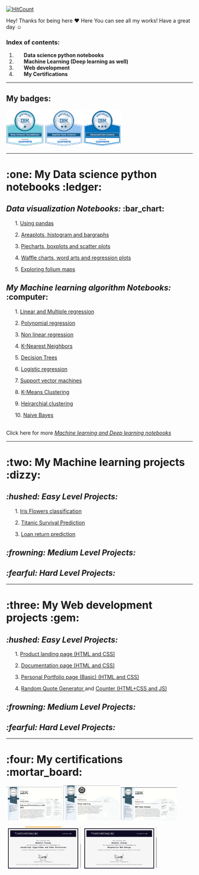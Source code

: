 [![HitCount](http://hits.dwyl.com/shashilsravan/MyProjects.svg)](http://hits.dwyl.com/shashilsravan/MyProjects)

Hey! Thanks for being here :heart: Here You can see all my works! Have a great day :relaxed:

### Index of contents: 
1. <ol><b> Data science python notebooks </b> </ol>
2. <ol><b> Machine Learning (Deep learning as well) </b> </ol>
3. <ol><b> Web development </b> </ol>
4. <ol><b> My Certifications </b> </ol>

<hr>

## My badges:

  <p float="left">
  <img src="images/1.png" height="20%" width="20%" />
  <img src="images/2.png" height="20%" width="20%" /> 
  <img src="images/3.png" height="20%" width="20%" /> 
</p>
<hr>
  <b> <h1> :one: My Data science python notebooks :ledger: </h1> </b>
<section id="Notes">
  <h2><em> Data visualization Notebooks: </em> :bar_chart: </h2>
  <ol>1. <a href="https://github.com/shashilsravan/Machine-learning/blob/master/1.%20Using%20NBA_API%20%26%20Pandas%20intro.ipynb"> Using pandas </a></ol>
  <ol>2. <a href="https://github.com/shashilsravan/Machine-learning/blob/master/10.%20Areaplots%2C%20Histograms%20and%20bargraphs%20visualization.ipynb"> Areaplots, histogram and bargraphs </a></ol>
  <ol>3. <a href="https://github.com/shashilsravan/Machine-learning/blob/master/11.%20Pie%20charts%2C%20Box%20plots%20and%20Scatter%20plots%2C%20Bubble%20plots%20visualization.ipynb"> Piecharts, boxplots and scatter plots </a></ol>
  <ol>4. <a href="https://github.com/shashilsravan/Machine-learning/blob/master/12.%20Visualizing%20Waffle%20charts%2C%20Word%20charts%2C%20regression%20plots.ipynb"> Waffle charts, word arts and regression plots </a></ol>
  <ol>5. <a href="https://github.com/shashilsravan/Machine-learning/blob/master/13.%20Exploring%20folium%20maps.ipynb"> Exploring folium maps </a></ol>
  
  <h2><em> My Machine learning algorithm Notebooks: </em> :computer: </h2>
  <ol> 1. <a href="https://github.com/shashilsravan/Machine-learning/blob/master/15.%20Simple%20Linear%20and%20Multi-Linear%20regression.ipynb"> Linear and Multiple regression </a>  </ol>
  <ol> 2. <a href="https://github.com/shashilsravan/Machine-learning/blob/master/16.%20Polynomial%20Regression.ipynb"> Polynomial regression </a> </ol> 
  <ol> 3. <a href="https://github.com/shashilsravan/Machine-learning/blob/master/17.%20Non-linear%20regression.ipynb"> Non linear regression </a> </ol> 
  <ol> 4. <a href="https://github.com/shashilsravan/Machine-learning/blob/master/18.%20K-Nearest-Neighbors.ipynb"> K-Nearest Neighbors </a> </ol>
  <ol> 5. <a href="https://github.com/shashilsravan/Machine-learning/blob/master/19.%20Decision%20Trees.ipynb"> Decision Trees </a> </ol>
  <ol> 6. <a href="https://github.com/shashilsravan/Machine-learning/blob/master/20.%20Logistic%20regression.ipynb"> Logistic regression </a> </ol>
  <ol> 7. <a href="https://github.com/shashilsravan/Machine-learning/blob/master/21.%20Support%20vector%20machines.ipynb"> Support vector machines </a> </ol>
  <ol> 8. <a href="https://github.com/shashilsravan/Machine-learning/blob/master/22.%20K-Means.ipynb"> K-Means Clustering </a> </ol>
  <ol> 9. <a href="https://github.com/shashilsravan/Machine-learning/blob/master/23.%20Hierarchical%20Clustering.ipynb"> Heirarchial clustering </a> </ol>
  <ol> 10. <a href="https://github.com/shashilsravan/Machine-learning/blob/master/All%20with%20ML/005%20Naive%20Bayes.ipynb"> Naive Bayes </a> </ol>
  <br>
  Click here for more <a href="https://github.com/shashilsravan/Machine-learning/tree/master/All%20with%20ML"> <em> Machine learning and Deep learning notebooks </em> </a>
</section>

<hr>
<b><h1> :two: My Machine learning projects :dizzy: </h1> </b>
<section id="ML">
  <h2><em> :hushed: Easy Level Projects: </em></h2>
  <ol>1. <a href="https://github.com/shashilsravan/Machine-learning/blob/master/Data%20sceince/2.%20Keras%20-%20Iris%20dataset.ipynb"> Iris Flowers classification </a> </ol>
  <ol>2. <a href="https://github.com/shashilsravan/Machine-learning/blob/master/Data%20sceince/4.%20Titanic%20survival%20prediction.ipynb"> Titanic Survival Prediction </a> </ol>
  <ol>3. <a href="https://github.com/shashilsravan/Machine-learning/blob/master/Data%20sceince/5.%20Loan%20prediction.ipynb"> Loan return prediction </a></ol>
  <h2><em> :frowning: Medium Level Projects: </em></h2>
  <h2><em> :fearful: Hard Level Projects: </em></h2>
</section>

<hr>
<b><h1> :three: My Web development projects :gem: </h1> </b>
<section id="Web">
  <h2><em> :hushed: Easy Level Projects: </em></h2>
  <ol> 1. <a href="https://github.com/shashilsravan/ProductLandingPage"> Product landing page (HTML and CSS) </a> </ol>
  <ol> 2. <a href="https://github.com/shashilsravan/DocumentationPage"> Documentation page (HTML and CSS) </a> </ol>
  <ol> 3. <a href="https://github.com/shashilsravan/Portfolio"> Personal Portfolio page (Basic) (HTML and CSS) </a> </ol>
  <ol> 4. <a href="https://github.com/shashilsravan/randomQuote"> Random Quote Generator </a> and <a href="https://github.com/shashilsravan/Counter"> Counter (HTML+CSS and JS) </a> </ol>
  <h2><em> :frowning: Medium Level Projects: </em></h2>
  <h2><em> :fearful: Hard Level Projects: </em></h2>
</section>
<hr>
<b><h1> :four:  My certifications :mortar_board: </h1> </b>
<section id="Certifications">
<p float="left">
  <img src="images/ads.png" height="30%" width="30%" />
  <img src="images/dl.png" height="30%" width="30%" /> 
  <img src="images/ids.png" height="30%" width="30%" />
</p>
  <p float="left">
  <img src="images/js.png" height="40%" width="40%" />
  <img src="images/Web.png" height="40%" width="40%" /> 
</p>
 </section>
